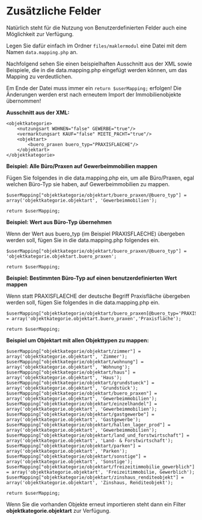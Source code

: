 # Zusätzliche Felder

Natürlich steht für die Nutzung von Benutzerdefinierten Felder auch eine Möglichkeit zur Verfügung.<br>

Legen Sie dafür einfach im Ordner `files/maklermodul` eine Datei mit dem Namen `data.mapping.php` an.

Nachfolgend sehen Sie einen beispielhaften Ausschnitt aus der XML sowie Beispiele, die in die data.mapping.php eingefügt werden können, um das Mapping zu verdeutlichen.

Em Ende der Datei muss immer ein `return $userMapping;` erfolgen! Die Änderungen werden erst nach erneutem Import der Immobilienobjekte übernommen!

**Ausschnitt aus der XML:**

```
<objektkategorie>
    <nutzungsart WOHNEN="false" GEWERBE="true"/>
    <vermarktungsart KAUF="false" MIETE_PACHT="true"/>
    <objektart>
        <buero_praxen buero_typ="PRAXISFLAECHE"/>
    </objektart>
</objektkategorie>
```

**Beispiel: Alle Büro/Praxen auf Gewerbeimmobilien mappen**

Fügen Sie folgendes in die data.mapping.php ein, um alle Büro/Praxen, egal welchen Büro-Typ sie haben, auf Gewerbeimmobilien zu mappen.

```
$userMapping["objektkategorie/objektart/buero_praxen/@buero_typ"] = array('objektkategorie.objektart', 'Gewerbeimmobilien');

return $userMapping;
```

**Beispiel: Wert aus Büro-Typ übernehmen**

Wenn der Wert aus buero_typ (im Beispiel PRAXISFLAECHE) übergeben werden soll, fügen Sie in die data.mapping.php folgendes ein.

```
$userMapping["objektkategorie/objektart/buero_praxen/@buero_typ"] = 'objektkategorie.objektart.buero_praxen';

return $userMapping;
```

**Beispiel: Bestimmten Büro-Typ auf einen benutzerdefinierten Wert mappen**

Wenn statt PRAXISFLAECHE der deutsche Begriff Praxisfläche übergeben werden soll, fügen Sie folgendes in die data.mapping.php ein.

```
$userMapping["objektkategorie/objektart/buero_praxen[@buero_typ='PRAXISFLAECHE']"] = array('objektkategorie.objektart.buero_praxen','Praxisfläche');

return $userMapping;
```

**Beispiel um Objektart mit allen Objekttypen zu mappen:**

```
$userMapping["objektkategorie/objektart/zimmer"] = array('objektkategorie.objektart', 'Zimmer');
$userMapping["objektkategorie/objektart/wohnung"] = array('objektkategorie.objektart', 'Wohnung');
$userMapping["objektkategorie/objektart/haus"] = array('objektkategorie.objektart', 'Haus');
$userMapping["objektkategorie/objektart/grundstueck"] = array('objektkategorie.objektart', 'Grundstück');
$userMapping["objektkategorie/objektart/buero_praxen"] = array('objektkategorie.objektart', 'Gewerbeimmobilien');
$userMapping["objektkategorie/objektart/einzelhandel"] = array('objektkategorie.objektart', 'Gewerbeimmobilien');
$userMapping["objektkategorie/objektart/gastgewerbe"] = array('objektkategorie.objektart', 'Gastgewerbe');
$userMapping["objektkategorie/objektart/hallen_lager_prod"] = array('objektkategorie.objektart', 'Gewerbeimmobilien');
$userMapping["objektkategorie/objektart/land_und_forstwirtschaft"] = array('objektkategorie.objektart', 'Land- & Forstwirtschaft');
$userMapping["objektkategorie/objektart/parken"] = array('objektkategorie.objektart', 'Parken');
$userMapping["objektkategorie/objektart/sonstige"] = array('objektkategorie.objektart', 'Sonstige');
$userMapping["objektkategorie/objektart/freizeitimmobilie_gewerblich"] = array('objektkategorie.objektart', 'Freizeitimmobilie, Gewerblich');
$userMapping["objektkategorie/objektart/zinshaus_renditeobjekt"] = array('objektkategorie.objektart', 'Zinshaus, Renditeobjekt');

return $userMapping;
```

Wenn Sie die vorhanden Objekte erneut importieren steht dann ein Filter **objektkategorie.objektart** zur Verfügung.